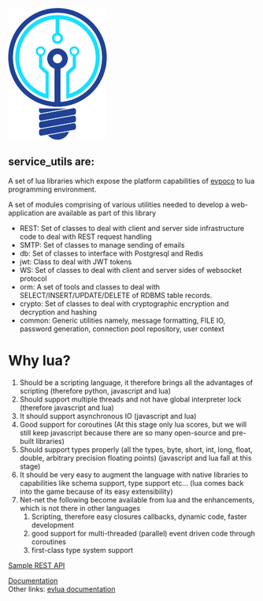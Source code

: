 <img src="doc/images/logotk.png" width="200"/>

service_utils are:
------
A set of lua libraries which expose the platform capabilities of [evpoco](https://github.com/Tekenlight/evpoco) to lua programming environment.

A set of modules comprising of various utilities needed to develop a web-application are available as part of this library
* REST: Set of classes to deal with client and server side infrastructure code to deal with REST request handling
* SMTP: Set of classes to manage sending of emails
* db: Set of classes to interface with Postgresql and Redis
* jwt: Class to deal with JWT tokens
* WS: Set of classes to deal with client and server sides of websocket protocol
* orm: A set of tools and classes to deal with SELECT/INSERT/UPDATE/DELETE of RDBMS table records.
* crypto: Set of classes to deal with cryptographic encryption and decryption and hashing
* common: Generic utilities namely, message formatting, FILE IO, password generation, connection pool repository, user context

# Why lua?

1. Should be a scripting language, it therefore brings all the advantages of scripting (therefore python, javascript and lua)
2. Should support multiple threads and not have global interpreter lock (therefore javascript and lua)
3. It should support asynchronous IO (javascript and lua)
4. Good support for coroutines (At this stage  only lua scores, but we will still keep javascript because there are so many open-source and pre-built libraries)
5. Should support types properly (all the types, byte, short, int, long, float, double, arbitrary precision floating points) (javascript and lua fall at this stage)
6. It should be very easy to augment the language with native libraries to capabilities like schema support, type support etc... (lua comes back into the game because of its easy extensibility)
7. Net-net the following become available from lua and the enhancements, which is not there in other languages
	1. Scripting, therefore easy closures callbacks, dynamic code, faster development
	2. good support for multi-threaded (parallel) event driven code through coroutines
	3. first-class type system support
	

[Sample REST API](samples/REST/rest_sample.md)


[Documentation](https://github.com/Tekenlight/service_utils/wiki)<br/>
Other links: [evlua documentation](https://github.com/Tekenlight/.github/wiki)
